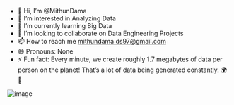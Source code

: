 - 👋 Hi, I’m @MithunDama
- 👀 I’m interested in Analyzing Data
- 🌱 I’m currently learning Big Data
- 💞️ I’m looking to collaborate on Data Engineering Projects
- 📫 How to reach me mithundama.ds97@gmail.com
- 😄 Pronouns: None
- ⚡ Fun fact: Every minute, we create roughly 1.7 megabytes of data per person on the planet! That’s a lot of data being generated constantly. 🌍💾


![image](https://github.com/user-attachments/assets/57978fa1-670d-42cc-ae83-9bc6a3acaa8d)
